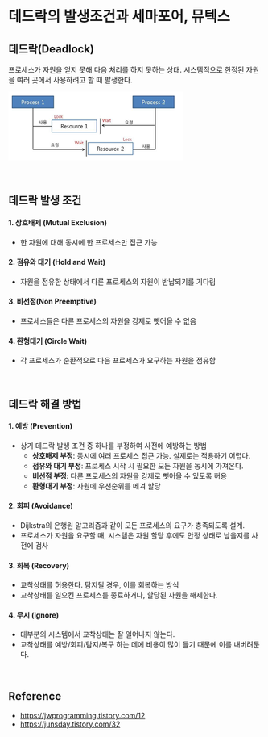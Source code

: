 # 데드락의 발생조건과 세마포어, 뮤텍스


## 데드락(Deadlock)

프로세스가 자원을 얻지 못해 다음 처리를 하지 못하는 상태. 
시스템적으로 한정된 자원을 여러 곳에서 사용하려고 할 때 발생한다.

![deadlock](img/deadlock.png)

<br>

## 데드락 발생 조건

#### 1. 상호배제 (Mutual Exclusion)
- 한 자원에 대해 동시에 한 프로세스만 접근 가능
#### 2. 점유와 대기 (Hold and Wait)
- 자원을 점유한 상태에서 다른 프로세스의 자원이 반납되기를 기다림
#### 3. 비선점(Non Preemptive)
- 프로세스들은 다른 프로세스의 자원을 강제로 뺏어올 수 없음
#### 4. 환형대기 (Circle Wait)
- 각 프로세스가 순환적으로 다음 프로세스가 요구하는 자원을 점유함

<br>

## 데드락 해결 방법

#### 1. 예방 (Prevention)
- 상기 데드락 발생 조건 중 하나를 부정하여 사전에 예방하는 방법
  - <b>상호배제 부정</b>: 동시에 여러 프로세스 접근 가능. 실제로는 적용하기 어렵다.
  - <b>점유와 대기 부정</b>: 프로세스 시작 시 필요한 모든 자원을 동시에 가져온다.
  - <b>비선점 부정</b>: 다른 프로세스의 자원을 강제로 뺏어올 수 있도록 허용
  - <b>환형대기 부정</b>: 자원에 우선순위를 메겨 할당

#### 2. 회피 (Avoidance)
- Dijkstra의 은행원 알고리즘과 같이 모든 프로세스의 요구가 충족되도록 설계.
- 프로세스가 자원을 요구할 때, 시스템은 자원 할당 후에도 안정 상태로 남을지를 사전에 검사
  
#### 3. 회복 (Recovery)
- 교착상태를 허용한다. 탐지될 경우, 이를 회복하는 방식
- 교착상태를 일으킨 프로세스를 종료하거나, 할당된 자원을 해제한다.

#### 4. 무시 (Ignore)
- 대부분의 시스템에서 교착상태는 잘 일어나지 않는다.
- 교착상태를 예방/회피/탐지/복구 하는 데에 비용이 많이 들기 때문에 이를 내버려둔다.

<br>

## Reference

- https://jwprogramming.tistory.com/12
- https://junsday.tistory.com/32
